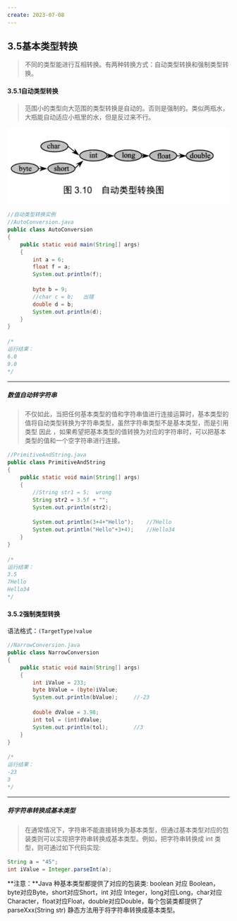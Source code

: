 ```yaml
---
create: 2023-07-08
---
```

## 3.5基本类型转换

> 不同的类型能进行互相转换。有两种转换方式：自动类型转换和强制类型转换。

#### 3.5.1自动类型转换

> 范围小的类型向大范围的类型转换是自动的。否则是强制的。类似两瓶水，大瓶能自动适应小瓶里的水，但是反过来不行。

![](picture/自动类型转换图.png)

```java
//自动类型转换实例
//AutoConversion.java
public class AutoConversion
{
    public static void main(String[] args)
    {
        int a = 6;
        float f = a;
        System.out.println(f);
        
        byte b = 9;
        //char c = b;	出错
        double d = b;
        System.out.println(d);
    }
}

/*
运行结果：
6.0
9.0
*/
```

---

##### 数值自动转字符串

>不仅如此，当把任何基本类型的值和字符串值进行连接运算时，基本类型的值将自动类型转换为字符串类型，虽然字符串类型不是基本类型，而是引用类型 因此 ，如果希望把基本类型的值转换为对应的字符串时，可以把基本类型的值和一个空字符串进行连接。

```java
//PrimitiveAndString.java
public class PrimitiveAndString
{
    public static void main(String[] args)
    {
        //String str1 = 5;	wrong
        String str2 = 3.5f + "";
        System.out.println(str2);
        
        System.out.println(3+4+"Hello");	//7Hello
        System.out.println("Hello"+3+4);	//Hello34
    }
}

/*
运行结果：
3.5
7Hello
Hello34
*/
```

#### 3.5.2强制类型转换

语法格式：`(TargetType)value`

```java
//NarrowConversion.java
public class NarrowConversion
{
    public static void main(String[] args)
    {
        int iValue = 233;
        byte bValue = (byte)iValue;
        System.out.println(bValue);		//-23
        
        double dValue = 3.98;
        int tol = (int)dValue;
        System.out.println(tol);		//3
    }
}

/*
运行结果：
-23
3
*/
```

---

##### 将字符串转换成基本类型

> 在通常情况下，字符串不能直接转换为基本类型，但通过基本类型对应的包装类则可以实现把字符串转换成基本类型。例如，把字符串转换成 int 类型，则可通过如下代码实现:

```java
String a = "45";
int iValue = Integer.parseInt(a);
```

**注意：**Java 种基本类型都提供了对应的包装类: boolean 对应 Boolean，byte对应Byte，short对应Short，int 对应 Integer，long对应Long，char对应Character，float对应Float，double对应Double，每个包装类都提供了parseXxx(String str) 静态方法用于将字符串转换成基本类型。

